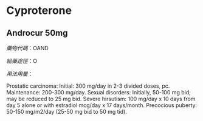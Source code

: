 # Cyproterone

## Androcur 50mg

*藥物代碼*：OAND

*給藥途徑*：O

*用法用量*：

Prostatic carcinoma:
         Initial: 300 mg/day in 2-3 divided doses, pc.
         Maintenance: 200-300 mg/day.
Sexual disorders: Initially, 50-100 mg bid; may be reduced to 25 mg bid.
Severe hirsutism: 100 mg/day x 10 days from day 5 alone or with estradiol                            mcg/day x 17 days/month.
Precocious puberty: 50-150 mg/m2/day (25-50 mg bid to 50 mg tid).

